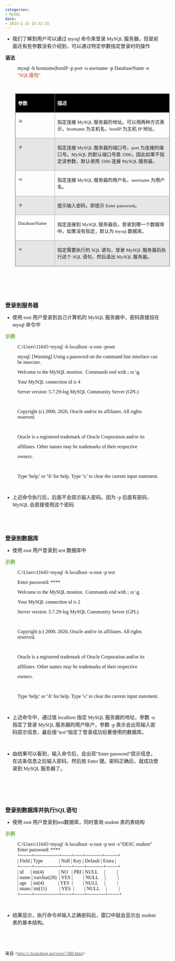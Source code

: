 ```yaml
---
categories:
- MySQL
date:
- 2023-1-15 15:32:25
---
```


<ul style="list-style-type:disc">
    <li><span style="font-size:12.0pt"><span
                style="font-family:&quot;Microsoft YaHei UI&quot;">我们了解到用户可以通过</span></span><span
            style="font-size:12.0pt"><span style="font-family:&quot;Comic Sans MS&quot;"> mysql </span></span><span
            style="font-size:12.0pt"><span style="font-family:&quot;Microsoft YaHei UI&quot;">命令来登录</span></span><span
            style="font-size:12.0pt"><span style="font-family:&quot;Comic Sans MS&quot;"> MySQL </span></span><span
            style="font-size:12.0pt"><span
                style="font-family:&quot;Microsoft YaHei UI&quot;">服务器。但是前面还有些参数没有介绍到，可以通过特定参数指定登录时的操作</span></span>
    </li>
</ul>
<p><span style="font-size:12.0pt"><span
            style="font-family:&quot;Microsoft YaHei UI&quot;"><strong>语法</strong></span></span></p>
<p style="margin-left: 40px;"><span style="font-size:12.0pt"><span style="font-family:&quot;Comic Sans MS&quot;">mysql
            -h hostname|hostlP -p port -u username -p DatabaseName -e</span><span
            style="font-family:&quot;Comic Sans MS&quot;"><span style="color:#b43512"> "SQL</span></span><span
            style="font-family:&quot;Microsoft YaHei UI&quot;"><span style="color:#b43512">语句</span></span><span
            style="font-family:&quot;Comic Sans MS&quot;"><span style="color:#b43512">"</span></span></span></p>
<p><span style="font-size:12.0pt"><span style="font-family:&quot;Comic Sans MS&quot;"><span
                style="color:#b43512">&nbsp;</span></span></span></p>
<table summary="" cellspacing="0"
    style="border-collapse:collapse; border-color:#a3a3a3; border-style:solid; border-width:1px; margin-left:32px"
    class=" cke_show_border">
    <tbody>
        <tr>
            <td
                style="background-color:black; border-bottom:1px solid #a3a3a3; border-left:1px solid #a3a3a3; border-right:1px solid #a3a3a3; border-top:1px solid #a3a3a3; vertical-align:top; width:1.343in">
                <p><span style="font-size:11.5pt"><span style="font-family:&quot;Microsoft YaHei UI&quot;"><span
                                style="color:white"><strong>参数</strong></span></span></span></p>
            </td>
            <td
                style="background-color:black; border-bottom:1px solid #a3a3a3; border-left:1px solid #a3a3a3; border-right:1px solid #a3a3a3; border-top:1px solid #a3a3a3; vertical-align:top; width:6.6652in">
                <p><span style="font-size:11.5pt"><span style="font-family:&quot;Microsoft YaHei UI&quot;"><span
                                style="color:white"><strong>描述</strong></span></span></span></p>
            </td>
        </tr>
        <tr>
            <td
                style="border-bottom:1px solid #a3a3a3; border-left:1px solid #a3a3a3; border-right:1px solid #a3a3a3; border-top:1px solid #a3a3a3; vertical-align:top; width:1.343in">
                <p><span style="font-size:11.5pt"><span style="font-family:&quot;Comic Sans MS&quot;">-h</span></span>
                </p>
            </td>
            <td
                style="border-bottom:1px solid #a3a3a3; border-left:1px solid #a3a3a3; border-right:1px solid #a3a3a3; border-top:1px solid #a3a3a3; vertical-align:top; width:6.734in">
                <p><span style="font-size:11.5pt"><span
                            style="font-family:&quot;Microsoft YaHei UI&quot;">指定连接</span><span
                            style="font-family:&quot;Comic Sans MS&quot;"> MySQL </span><span
                            style="font-family:&quot;Microsoft YaHei UI&quot;">服务器的地址。可以用两种方式表示，</span><span
                            style="font-family:&quot;Comic Sans MS&quot;">hostname </span><span
                            style="font-family:&quot;Microsoft YaHei UI&quot;">为主机名，</span><span
                            style="font-family:&quot;Comic Sans MS&quot;">hostIP </span><span
                            style="font-family:&quot;Microsoft YaHei UI&quot;">为主机</span><span
                            style="font-family:&quot;Comic Sans MS&quot;"> IP </span><span
                            style="font-family:&quot;Microsoft YaHei UI&quot;">地址。</span></span></p>
            </td>
        </tr>
        <tr>
            <td
                style="background-color:#e7e6e6; border-bottom:1px solid #a3a3a3; border-left:1px solid #a3a3a3; border-right:1px solid #a3a3a3; border-top:1px solid #a3a3a3; vertical-align:top; width:1.343in">
                <p><span style="font-size:11.5pt"><span style="font-family:&quot;Comic Sans MS&quot;">-p</span></span>
                </p>
            </td>
            <td
                style="background-color:#e7e6e6; border-bottom:1px solid #a3a3a3; border-left:1px solid #a3a3a3; border-right:1px solid #a3a3a3; border-top:1px solid #a3a3a3; vertical-align:top; width:6.6979in">
                <p><span style="font-size:11.5pt"><span
                            style="font-family:&quot;Microsoft YaHei UI&quot;">指定连接</span><span
                            style="font-family:&quot;Comic Sans MS&quot;"> MySQL </span><span
                            style="font-family:&quot;Microsoft YaHei UI&quot;">服务器的端口号，</span><span
                            style="font-family:&quot;Comic Sans MS&quot;">port </span><span
                            style="font-family:&quot;Microsoft YaHei UI&quot;">为连接的端口号。</span><span
                            style="font-family:&quot;Comic Sans MS&quot;">MySQL </span><span
                            style="font-family:&quot;Microsoft YaHei UI&quot;">的默认端口号是</span><span
                            style="font-family:&quot;Comic Sans MS&quot;"> 3306</span><span
                            style="font-family:&quot;Microsoft YaHei UI&quot;">，因此如果不指定该参数，默认使用</span><span
                            style="font-family:&quot;Comic Sans MS&quot;"> 3306 </span><span
                            style="font-family:&quot;Microsoft YaHei UI&quot;">连接</span><span
                            style="font-family:&quot;Comic Sans MS&quot;"> MySQL </span><span
                            style="font-family:&quot;Microsoft YaHei UI&quot;">服务器。</span></span></p>
            </td>
        </tr>
        <tr>
            <td
                style="border-bottom:1px solid #a3a3a3; border-left:1px solid #a3a3a3; border-right:1px solid #a3a3a3; border-top:1px solid #a3a3a3; vertical-align:top; width:1.343in">
                <p><span style="font-size:11.5pt"><span style="font-family:&quot;Comic Sans MS&quot;">-u</span></span>
                </p>
            </td>
            <td
                style="border-bottom:1px solid #a3a3a3; border-left:1px solid #a3a3a3; border-right:1px solid #a3a3a3; border-top:1px solid #a3a3a3; vertical-align:top; width:6.6652in">
                <p><span style="font-size:11.5pt"><span
                            style="font-family:&quot;Microsoft YaHei UI&quot;">指定连接</span><span
                            style="font-family:&quot;Comic Sans MS&quot;"> MySQL </span><span
                            style="font-family:&quot;Microsoft YaHei UI&quot;">服务器的用户名，</span><span
                            style="font-family:&quot;Comic Sans MS&quot;">username </span><span
                            style="font-family:&quot;Microsoft YaHei UI&quot;">为用户名。</span></span></p>
            </td>
        </tr>
        <tr>
            <td
                style="background-color:#e7e6e6; border-bottom:1px solid #a3a3a3; border-left:1px solid #a3a3a3; border-right:1px solid #a3a3a3; border-top:1px solid #a3a3a3; vertical-align:top; width:1.343in">
                <p><span style="font-size:11.5pt"><span style="font-family:&quot;Comic Sans MS&quot;">-p</span></span>
                </p>
            </td>
            <td
                style="background-color:#e7e6e6; border-bottom:1px solid #a3a3a3; border-left:1px solid #a3a3a3; border-right:1px solid #a3a3a3; border-top:1px solid #a3a3a3; vertical-align:top; width:6.6652in">
                <p><span style="font-size:11.5pt"><span
                            style="font-family:&quot;Microsoft YaHei UI&quot;">提示输入密码，即提示</span><span
                            style="font-family:&quot;Comic Sans MS&quot;"> Enter password</span><span
                            style="font-family:&quot;Microsoft YaHei UI&quot;">。</span></span></p>
            </td>
        </tr>
        <tr>
            <td
                style="border-bottom:1px solid #a3a3a3; border-left:1px solid #a3a3a3; border-right:1px solid #a3a3a3; border-top:1px solid #a3a3a3; vertical-align:top; width:1.343in">
                <p><span style="font-size:11.5pt"><span
                            style="font-family:&quot;Comic Sans MS&quot;">DatabaseName</span></span></p>
            </td>
            <td
                style="border-bottom:1px solid #a3a3a3; border-left:1px solid #a3a3a3; border-right:1px solid #a3a3a3; border-top:1px solid #a3a3a3; vertical-align:top; width:6.6652in">
                <p><span style="font-size:11.5pt"><span
                            style="font-family:&quot;Microsoft YaHei UI&quot;">指定连接到</span><span
                            style="font-family:&quot;Comic Sans MS&quot;"> MySQL </span><span
                            style="font-family:&quot;Microsoft YaHei UI&quot;">服务器后，登录到哪一个数据库中。如果没有指定，默认为</span><span
                            style="font-family:&quot;Comic Sans MS&quot;"> mysql </span><span
                            style="font-family:&quot;Microsoft YaHei UI&quot;">数据库。</span></span></p>
            </td>
        </tr>
        <tr>
            <td
                style="background-color:#e7e6e6; border-bottom:1px solid #a3a3a3; border-left:1px solid #a3a3a3; border-right:1px solid #a3a3a3; border-top:1px solid #a3a3a3; vertical-align:top; width:1.343in">
                <p><span style="font-size:11.5pt"><span style="font-family:&quot;Comic Sans MS&quot;">-e</span></span>
                </p>
            </td>
            <td
                style="background-color:#e7e6e6; border-bottom:1px solid #a3a3a3; border-left:1px solid #a3a3a3; border-right:1px solid #a3a3a3; border-top:1px solid #a3a3a3; vertical-align:top; width:6.6652in">
                <p><span style="font-size:11.5pt"><span
                            style="font-family:&quot;Microsoft YaHei UI&quot;">指定需要执行的</span><span
                            style="font-family:&quot;Comic Sans MS&quot;"> SQL </span><span
                            style="font-family:&quot;Microsoft YaHei UI&quot;">语句，登录</span><span
                            style="font-family:&quot;Comic Sans MS&quot;"> MySQL </span><span
                            style="font-family:&quot;Microsoft YaHei UI&quot;">服务器后执行这个</span><span
                            style="font-family:&quot;Comic Sans MS&quot;"> SQL </span><span
                            style="font-family:&quot;Microsoft YaHei UI&quot;">语句，然后退出</span><span
                            style="font-family:&quot;Comic Sans MS&quot;"> MySQL </span><span
                            style="font-family:&quot;Microsoft YaHei UI&quot;">服务器。</span></span></p>
            </td>
        </tr>
    </tbody>
</table>
<p><span style="font-size:12.0pt"><span style="font-family:&quot;Microsoft YaHei UI&quot;"><span
                style="color:#70ad47">&nbsp;</span></span></span></p>
<p><span style="font-size:12.0pt"><span style="font-family:&quot;Microsoft YaHei UI&quot;"><span
                style="color:#70ad47">&nbsp;</span></span></span></p>
<p><span style="font-size:12.0pt"><span style="font-family:&quot;Microsoft YaHei UI&quot;"><span
                style="color:#70ad47">&nbsp;</span></span></span></p>
<p><span style="font-size:13.5pt"><span
            style="font-family:&quot;Microsoft YaHei UI&quot;"><strong>登录到服务器</strong></span></span></p>
<ul style="list-style-type:disc">
    <li><span style="font-size:12.0pt"><span style="font-family:&quot;Microsoft YaHei UI&quot;">使用</span></span><span
            style="font-size:12.0pt"><span style="font-family:&quot;Comic Sans MS&quot;"> root </span></span><span
            style="font-size:12.0pt"><span
                style="font-family:&quot;Microsoft YaHei UI&quot;">用户登录到自己计算机的</span></span><span
            style="font-size:12.0pt"><span style="font-family:&quot;Comic Sans MS&quot;"> MySQL </span></span><span
            style="font-size:12.0pt"><span
                style="font-family:&quot;Microsoft YaHei UI&quot;">服务器中，密码直接加在</span></span><span
            style="font-size:12.0pt"><span style="font-family:&quot;Comic Sans MS&quot;"> mysql </span></span><span
            style="font-size:12.0pt"><span style="font-family:&quot;Microsoft YaHei UI&quot;">命令中</span></span></li>
</ul>
<p><span style="font-size:12.0pt"><span style="font-family:&quot;Microsoft YaHei UI&quot;"><span
                style="color:#70ad47"><strong>示例</strong></span></span></span></p>
<p style="margin-left: 40px;"><span style="font-size:12.0pt"><span
            style="font-family:&quot;Comic Sans MS&quot;">C:\Users\11645&gt;mysql -h localhost -u root
            -proot</span></span></p>
<p style="margin-left: 40px;"><span style="font-size:12.0pt"><span style="font-family:&quot;Comic Sans MS&quot;">mysql:
            [Warning] Using a password on the command line interface can be insecure.</span></span></p>
<p style="margin-left: 40px;"><span style="font-size:12.0pt"><span style="font-family:&quot;Comic Sans MS&quot;">Welcome
            to the MySQL monitor.&nbsp; Commands end with ; or \g.</span></span></p>
<p style="margin-left: 40px;"><span style="font-size:12.0pt"><span style="font-family:&quot;Comic Sans MS&quot;">Your
            MySQL connection id is 4</span></span></p>
<p style="margin-left: 40px;"><span style="font-size:12.0pt"><span style="font-family:&quot;Comic Sans MS&quot;">Server
            version: 5.7.29-log MySQL Community Server (GPL)</span></span></p>
<p><span style="font-size:12.0pt"><span style="font-family:&quot;Comic Sans MS&quot;">&nbsp;</span></span></p>
<p style="margin-left: 40px;"><span style="font-size:12.0pt"><span
            style="font-family:&quot;Comic Sans MS&quot;">Copyright (c) 2000, 2020, Oracle and/or its affiliates. All
            rights reserved.</span></span></p>
<p style="margin-left: 40px;"><span style="font-size:12.0pt"><span
            style="font-family:&quot;Comic Sans MS&quot;">&nbsp;</span></span></p>
<p style="margin-left: 40px;"><span style="font-size:12.0pt"><span style="font-family:&quot;Comic Sans MS&quot;">Oracle
            is a registered trademark of Oracle Corporation and/or its</span></span></p>
<p style="margin-left: 40px;"><span style="font-size:12.0pt"><span
            style="font-family:&quot;Comic Sans MS&quot;">affiliates. Other names may be trademarks of their
            respective</span></span></p>
<p style="margin-left: 40px;"><span style="font-size:12.0pt"><span
            style="font-family:&quot;Comic Sans MS&quot;">owners.</span></span></p>
<p style="margin-left: 40px;"><span style="font-size:12.0pt"><span
            style="font-family:&quot;Comic Sans MS&quot;">&nbsp;</span></span></p>
<p style="margin-left: 40px;"><span style="font-size:12.0pt"><span style="font-family:&quot;Comic Sans MS&quot;">Type
            'help;' or '\h' for help. Type '\c' to clear the current input statement.</span></span></p>
<p><span style="font-size:12.0pt"><span style="font-family:&quot;Comic Sans MS&quot;">&nbsp;</span></span></p>
<ul style="list-style-type:disc">
    <li><span style="font-size:12.0pt"><span
                style="font-family:&quot;Microsoft YaHei UI&quot;">上述命令执行后，后面不会提示输入密码。因为</span></span><span
            style="font-size:12.0pt"><span style="font-family:&quot;Comic Sans MS&quot;"> -p </span></span><span
            style="font-size:12.0pt"><span style="font-family:&quot;Microsoft YaHei UI&quot;">后面有密码，</span></span><span
            style="font-size:12.0pt"><span style="font-family:&quot;Comic Sans MS&quot;">MySQL </span></span><span
            style="font-size:12.0pt"><span style="font-family:&quot;Microsoft YaHei UI&quot;">会直接使用这个密码</span></span>
    </li>
</ul>
<p><span style="font-size:13.5pt"><span style="font-family:&quot;Microsoft YaHei UI&quot;">&nbsp;</span></span></p>
<p><span style="font-size:13.5pt"><span style="font-family:&quot;Microsoft YaHei UI&quot;">&nbsp;</span></span></p>
<p><span style="font-size:13.5pt"><span
            style="font-family:&quot;Microsoft YaHei UI&quot;"><strong>登录到数据库</strong></span></span></p>
<ul style="list-style-type:disc">
    <li><span style="font-size:12.0pt"><span style="font-family:&quot;Microsoft YaHei UI&quot;">使用</span></span><span
            style="font-size:12.0pt"><span style="font-family:&quot;Comic Sans MS&quot;"> root </span></span><span
            style="font-size:12.0pt"><span style="font-family:&quot;Microsoft YaHei UI&quot;">用户登录到</span></span><span
            style="font-size:12.0pt"><span style="font-family:&quot;Comic Sans MS&quot;"> test </span></span><span
            style="font-size:12.0pt"><span style="font-family:&quot;Microsoft YaHei UI&quot;">数据库中</span></span></li>
</ul>
<p><span style="font-size:12.0pt"><span style="font-family:&quot;Microsoft YaHei UI&quot;"><span
                style="color:#70ad47"><strong>示例</strong></span></span></span></p>
<p style="margin-left: 40px;"><span style="font-size:12.0pt"><span
            style="font-family:&quot;Comic Sans MS&quot;">C:\Users\11645&gt;mysql -h localhost -u root -p
            test</span></span></p>
<p style="margin-left: 40px;"><span style="font-size:12.0pt"><span style="font-family:&quot;Comic Sans MS&quot;">Enter
            password: ****</span></span></p>
<p style="margin-left: 40px;"><span style="font-size:12.0pt"><span style="font-family:&quot;Comic Sans MS&quot;">Welcome
            to the MySQL monitor.&nbsp; Commands end with ; or \g.</span></span></p>
<p style="margin-left: 40px;"><span style="font-size:12.0pt"><span style="font-family:&quot;Comic Sans MS&quot;">Your
            MySQL connection id is 2</span></span></p>
<p style="margin-left: 40px;"><span style="font-size:12.0pt"><span style="font-family:&quot;Comic Sans MS&quot;">Server
            version: 5.7.29-log MySQL Community Server (GPL)</span></span></p>
<p><span style="font-size:12.0pt"><span style="font-family:&quot;Comic Sans MS&quot;">&nbsp;</span></span></p>
<p style="margin-left: 40px;"><span style="font-size:12.0pt"><span
            style="font-family:&quot;Comic Sans MS&quot;">Copyright (c) 2000, 2020, Oracle and/or its affiliates. All
            rights reserved.</span></span></p>
<p style="margin-left: 40px;"><span style="font-size:12.0pt"><span
            style="font-family:&quot;Comic Sans MS&quot;">&nbsp;</span></span></p>
<p style="margin-left: 40px;"><span style="font-size:12.0pt"><span style="font-family:&quot;Comic Sans MS&quot;">Oracle
            is a registered trademark of Oracle Corporation and/or its</span></span></p>
<p style="margin-left: 40px;"><span style="font-size:12.0pt"><span
            style="font-family:&quot;Comic Sans MS&quot;">affiliates. Other names may be trademarks of their
            respective</span></span></p>
<p style="margin-left: 40px;"><span style="font-size:12.0pt"><span
            style="font-family:&quot;Comic Sans MS&quot;">owners.</span></span></p>
<p style="margin-left: 40px;"><span style="font-size:12.0pt"><span
            style="font-family:&quot;Comic Sans MS&quot;">&nbsp;</span></span></p>
<p style="margin-left: 40px;"><span style="font-size:12.0pt"><span style="font-family:&quot;Comic Sans MS&quot;">Type
            'help;' or '\h' for help. Type '\c' to clear the current input statement.</span></span></p>
<p><span style="font-size:12.0pt"><span style="font-family:&quot;Comic Sans MS&quot;">&nbsp;</span></span></p>
<ul style="list-style-type:disc">
    <li><span style="font-size:12.0pt"><span
                style="font-family:&quot;Microsoft YaHei UI&quot;">上述命令中，通过值</span></span><span
            style="font-size:12.0pt"><span style="font-family:&quot;Comic Sans MS&quot;"> localhost </span></span><span
            style="font-size:12.0pt"><span style="font-family:&quot;Microsoft YaHei UI&quot;">指定</span></span><span
            style="font-size:12.0pt"><span style="font-family:&quot;Comic Sans MS&quot;"> MySQL </span></span><span
            style="font-size:12.0pt"><span
                style="font-family:&quot;Microsoft YaHei UI&quot;">服务器的地址，参数</span></span><span
            style="font-size:12.0pt"><span style="font-family:&quot;Comic Sans MS&quot;"> -u </span></span><span
            style="font-size:12.0pt"><span style="font-family:&quot;Microsoft YaHei UI&quot;">指定了登录</span></span><span
            style="font-size:12.0pt"><span style="font-family:&quot;Comic Sans MS&quot;"> MySQL </span></span><span
            style="font-size:12.0pt"><span
                style="font-family:&quot;Microsoft YaHei UI&quot;">服务器的用户账户，参数</span></span><span
            style="font-size:12.0pt"><span style="font-family:&quot;Comic Sans MS&quot;"> -p </span></span><span
            style="font-size:12.0pt"><span
                style="font-family:&quot;Microsoft YaHei UI&quot;">表示会出现输入密码提示信息，最后值</span></span><span
            style="font-size:12.0pt"><span style="font-family:&quot;Comic Sans MS&quot;">“test”</span></span><span
            style="font-size:12.0pt"><span
                style="font-family:&quot;Microsoft YaHei UI&quot;">指定了登录成功后要使用的数据库。</span></span></li>
</ul>
<p><span style="font-size:12.0pt"><span style="font-family:&quot;Comic Sans MS&quot;">&nbsp;</span></span></p>
<ul style="list-style-type:disc">
    <li><span style="font-size:12.0pt"><span
                style="font-family:&quot;Microsoft YaHei UI&quot;">由结果可以看到，输入命令后，会出现</span></span><span
            style="font-size:12.0pt"><span style="font-family:&quot;Comic Sans MS&quot;">“Enter
                password”</span></span><span style="font-size:12.0pt"><span
                style="font-family:&quot;Microsoft YaHei UI&quot;">提示信息，在这条信息之后输入密码，然后按</span></span><span
            style="font-size:12.0pt"><span style="font-family:&quot;Comic Sans MS&quot;"> Enter </span></span><span
            style="font-size:12.0pt"><span
                style="font-family:&quot;Microsoft YaHei UI&quot;">键。密码正确后，就成功登录到</span></span><span
            style="font-size:12.0pt"><span style="font-family:&quot;Comic Sans MS&quot;"> MySQL </span></span><span
            style="font-size:12.0pt"><span style="font-family:&quot;Microsoft YaHei UI&quot;">服务器了。</span></span></li>
</ul>
<p><span style="font-size:12.0pt"><span style="font-family:&quot;Microsoft YaHei UI&quot;">&nbsp;</span></span></p>
<p><span style="font-size:12.0pt"><span style="font-family:&quot;Microsoft YaHei UI&quot;">&nbsp;</span></span></p>
<p><span style="font-size:12.0pt"><span style="font-family:&quot;Microsoft YaHei UI&quot;">&nbsp;</span></span></p>
<p><span style="font-size:13.5pt"><strong><span
                style="font-family:&quot;Microsoft YaHei UI&quot;">登录到数据库并执行</span></strong><strong><span
                style="font-family:&quot;Comic Sans MS&quot;">SQL</span></strong><strong><span
                style="font-family:&quot;Microsoft YaHei UI&quot;">语句</span></strong></span></p>
<ul style="list-style-type:disc">
    <li><span style="font-size:12.0pt"><span style="font-family:&quot;Microsoft YaHei UI&quot;">使用</span></span><span
            style="font-size:12.0pt"><span style="font-family:&quot;Comic Sans MS&quot;"> root </span></span><span
            style="font-size:12.0pt"><span style="font-family:&quot;Microsoft YaHei UI&quot;">用户登录到</span></span><span
            style="font-size:12.0pt"><span style="font-family:&quot;Comic Sans MS&quot;">test</span></span><span
            style="font-size:12.0pt"><span
                style="font-family:&quot;Microsoft YaHei UI&quot;">数据库，同时查询</span></span><span
            style="font-size:12.0pt"><span style="font-family:&quot;Comic Sans MS&quot;"> student </span></span><span
            style="font-size:12.0pt"><span style="font-family:&quot;Microsoft YaHei UI&quot;">表的表结构</span></span></li>
</ul>
<p><span style="font-size:12.0pt"><span style="font-family:&quot;Microsoft YaHei UI&quot;"><span
                style="color:#70ad47"><strong>示例</strong></span></span></span></p>
<p style="margin-left: 40px;"><span style="font-family:&quot;Comic Sans MS&quot;"><span
            style="font-size:12.0pt">C:\Users\11645&gt;mysql -h localhost -u root -p test -e"DESC student"<br>Enter
            password: ****<br>+-------+---------------+------+-----+----------+--------+<br>| Field |
            Type&nbsp;&nbsp;&nbsp;&nbsp;&nbsp;&nbsp;&nbsp;&nbsp;&nbsp;&nbsp;&nbsp;&nbsp; | Null | Key | Default | Extra
            |<br>+-------+---------------+------+------+----------+-------+<br>| id&nbsp;&nbsp;&nbsp;
        </span>&nbsp;&nbsp;<span style="font-size:12.0pt">| int(4)&nbsp;&nbsp;&nbsp;&nbsp;&nbsp; </span>&nbsp; &nbsp;
        &nbsp; &nbsp;<span style="font-size:12.0pt">| NO&nbsp;&nbsp; | PRI | NULL&nbsp; &nbsp; &nbsp;|&nbsp;&nbsp;
        </span>&nbsp;&nbsp;&nbsp;<span style="font-size:12.0pt">&nbsp;&nbsp;&nbsp;&nbsp;|<br>| name | varchar(20)&nbsp;
            | YES |&nbsp;&nbsp; </span>&nbsp;&nbsp;&nbsp;<span style="font-size:12.0pt">&nbsp; &nbsp;| NULL&nbsp; &nbsp;
            &nbsp;|&nbsp;&nbsp;&nbsp;&nbsp;&nbsp; </span>&nbsp;&nbsp;&nbsp;<span style="font-size:12.0pt">&nbsp;|<br>|
            age </span>&nbsp;&nbsp;&nbsp;<span style="font-size:12.0pt">| int(4)&nbsp;&nbsp;&nbsp;
        </span>&nbsp;&nbsp;&nbsp;&nbsp;&nbsp;<span style="font-size:12.0pt">&nbsp; &nbsp;| YES&nbsp; |&nbsp;&nbsp;
        </span>&nbsp; &nbsp; &nbsp;&nbsp;<span style="font-size:12.0pt">| NULL&nbsp; &nbsp;
            &nbsp;|&nbsp;&nbsp;&nbsp;&nbsp;&nbsp; </span>&nbsp;&nbsp;&nbsp;<span style="font-size:12.0pt">&nbsp;|<br>|
            stuno</span> <span style="font-size:12.0pt">| int(11)&nbsp;&nbsp;&nbsp; </span>&nbsp; &nbsp;
        &nbsp;&nbsp;<span style="font-size:12.0pt">&nbsp;| YES&nbsp; |&nbsp;&nbsp;&nbsp; </span>&nbsp; &nbsp;
        &nbsp;<span style="font-size:12.0pt">| NULL&nbsp; &nbsp; &nbsp;|&nbsp;&nbsp;&nbsp;&nbsp;
        </span>&nbsp;&nbsp;&nbsp;<span
            style="font-size:12.0pt">&nbsp;&nbsp;|<br>+-------+---------------+------+------+-----------+-------+</span></span>
</p>
<p><span style="font-size:12.0pt"><span style="font-family:&quot;Microsoft YaHei UI&quot;">&nbsp;</span></span></p>
<ul style="list-style-type:disc">
    <li><span style="font-size:12.0pt"><span
                style="font-family:&quot;Microsoft YaHei UI&quot;">结果显示，执行命令并输入正确密码后，窗口中就会显示出</span></span><span
            style="font-size:12.0pt"><span style="font-family:&quot;Comic Sans MS&quot;"> student </span></span><span
            style="font-size:12.0pt"><span style="font-family:&quot;Microsoft YaHei UI&quot;">表的基本结构。</span></span></li>
</ul>
<p><span style="font-size:12.0pt"><span style="font-family:&quot;Comic Sans MS&quot;">&nbsp;</span></span></p>
<p><span style="font-size:12.0pt"><span style="font-family:&quot;Comic Sans MS&quot;">&nbsp;</span></span></p>
<p><span style="font-family:&quot;Microsoft YaHei UI&quot;">来自</span><span
        style="font-family:&quot;Comic Sans MS&quot;"> &lt;</span><a
        data-cke-saved-href="http://c.biancheng.net/view/7480.html" href="http://c.biancheng.net/view/7480.html"><span
            style="font-family:&quot;Comic Sans MS&quot;"><span
                style="color:#595959">http://c.biancheng.net/view/7480.html</span></span></a><span
        style="font-family:&quot;Comic Sans MS&quot;">&gt; </span></p>